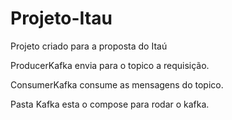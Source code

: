 # Projeto-Itau
Projeto criado para a proposta do Itaú

ProducerKafka envia para o topico a requisição.

ConsumerKafka consume as mensagens do topico.

Pasta Kafka esta o compose para rodar o kafka.
